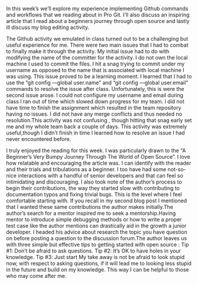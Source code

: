 
In this week’s we’ll explore my experience implementing Github commands and workflows  that we reading about in Pro Git. I’ll also discuss an inspiring article that I  read about a beginners journey through open source  and lastly ill discuss my blog editing activity.  


The Github activity we emulated in class turned out to be a challenging  but useful experience for me. There were two main issues that  I had to combat to finally make it through the activity.  My initial issue had to do with modifying the name of the committer for the activity. I do not own the local machine I used to commit the files. I hit a snag trying to commit under my username as opposed to the name that is associated with local machine I was using. This issue  proved to be a learning moment. I learned that I  had to use the “git  config —global user.name”  and “git  config —global user.email”  commands to resolve the issue after class. Unfortunately, this is were the second issue arose. I could not configure my username and email during class I ran out of time which slowed down progress for my team.  I did not have time to  finish the assignment which resulted in the team repository having no issues. I did not have any merge conflicts and thus needed no resolution.This activity was not confusing , though hitting that snag early set me and my whole team back a couple of days. This activity was extremely useful,though I didn’t finish in time  I learned how to resolve an issue I  had never encountered before.



 I truly enjoyed the reading for this week. I was particularly drawn to the “A Beginner’s Very Bumpy Journey Through The World of Open Source”. I love how relatable and encouraging the article was. I can identify with the reader and their trials and tribulations as a beginner. I too have had some not-so-nice interactions with a handful of senior developers and that can feel so intimidating and discouraging.   I also took note of the author’s  process to begin their  contributions, the way they started slow with contributing to documentation typos and fixing trivial bugs. This is the level where I feel comfortable  starting with. If you recall in my second blog post I mentioned that I wanted  these same contributions the author makes initially.The author’s search for a mentor inspired me to seek a mentorship.Having  mentor  to  introduce simple debugging methods or how to write a proper test case like the author mentions can drastically aid in the growth a junior developer. I headed his advice about research the topic you have question on before posting a question to the discussion forum.The author leaves us with three simple but effective tips to getting started with open source :
        Tip #1: Don’t be afraid to ask questions.
        Tip #2: It’s OK to have holes in your knowledge.
        Tip #3: Just start
My take away is not be afraid to look stupid now, with respect to asking questions,  if it will lead me to looking less stupid in the future and build on my knowledge. This way I can be helpful  to those who may come after me. 
